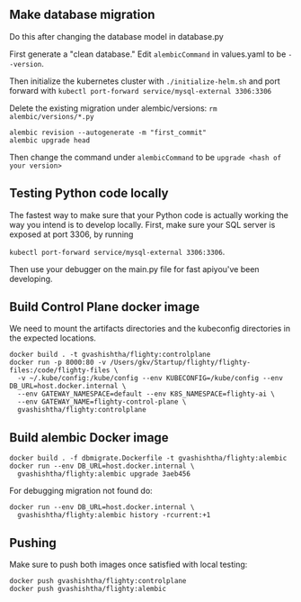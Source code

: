 ## Make database migration

Do this after changing the database model in database.py

First generate a "clean database." Edit `alembicCommand` in values.yaml to be `--version`.

Then initialize the kubernetes cluster with `./initialize-helm.sh` and port forward with `kubectl port-forward service/mysql-external 3306:3306`

Delete the existing migration under alembic/versions: `rm alembic/versions/*.py`

```
alembic revision --autogenerate -m "first_commit"
alembic upgrade head
```

Then change the command under `alembicCommand` to be `upgrade <hash of your version>`

## Testing Python code locally

The fastest way to make sure that your Python code is actually working the way you intend
is to develop locally. First, make sure your SQL server is exposed at port 3306, by running

`kubectl port-forward service/mysql-external 3306:3306`.

Then use your debugger on the main.py file for fast apiyou've been developing.


## Build Control Plane docker image

We need to mount the artifacts directories and the kubeconfig directories in the expected locations.
```
docker build . -t gvashishtha/flighty:controlplane
docker run -p 8000:80 -v /Users/gkv/Startup/flighty/flighty-files:/code/flighty-files \
  -v ~/.kube/config:/kube/config --env KUBECONFIG=/kube/config --env DB_URL=host.docker.internal \
  --env GATEWAY_NAMESPACE=default --env K8S_NAMESPACE=flighty-ai \
  --env GATEWAY_NAME=flighty-control-plane \
  gvashishtha/flighty:controlplane 
```

## Build alembic Docker image

```
docker build . -f dbmigrate.Dockerfile -t gvashishtha/flighty:alembic
docker run --env DB_URL=host.docker.internal \
  gvashishtha/flighty:alembic upgrade 3aeb456
```
For debugging migration not found do:
```
docker run --env DB_URL=host.docker.internal \
  gvashishtha/flighty:alembic history -rcurrent:+1
```

## Pushing

Make sure to push both images once satisfied with local testing:

```
docker push gvashishtha/flighty:controlplane
docker push gvashishtha/flighty:alembic
```